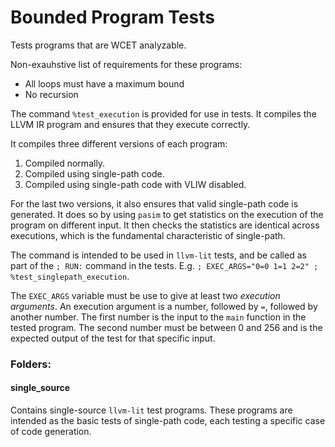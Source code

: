 # Bounded Program Tests

Tests programs that are WCET analyzable.

Non-exauhstive list of requirements for these programs:

- All loops must have a maximum bound
- No recursion

The command `%test_execution` is provided for use in tests.
It compiles the LLVM IR program and ensures that they execute correctly.

It compiles three different versions of each program:

1. Compiled normally.
1. Compiled using single-path code.
1. Compiled using single-path code with VLIW disabled.

For the last two versions, it also ensures that valid single-path code is generated.
It does so by using `pasim` to get statistics on the execution of the program on different input. 
It then checks the statistics are identical across executions, which is the fundamental characteristic of single-path. 

The command is intended to be used in `llvm-lit` tests, and be called as part of the `; RUN:` command in the tests. 
E.g. `; EXEC_ARGS="0=0 1=1 2=2" ; %test_singlepath_execution`.

The `EXEC_ARGS` variable must be use to give at least two _execution arguments_.
An execution argument is a number, followed by `=`, followed by another number.
The first number is the input to the `main` function in the tested program.
The second number must be between 0 and 256 and is the expected output of the test for that specific input.

### Folders:

#### single_source

Contains single-source `llvm-lit` test programs. 
These programs are intended as the basic tests of single-path code, each testing a specific case of code generation.

